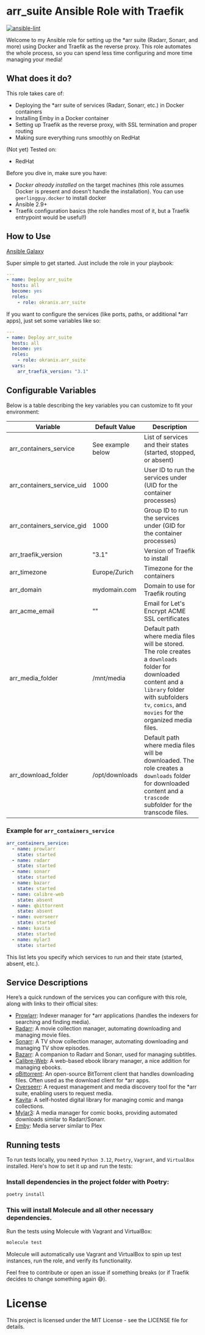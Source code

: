 # arr_suite Ansible Role with Traefik

[![ansible-lint](https://github.com/marcocot/ansible_arr_suite/actions/workflows/lint.yaml/badge.svg)](https://github.com/marcocot/ansible_arr_suite/actions/workflows/lint.yaml)

Welcome to my Ansible role for setting up the *arr suite (Radarr, Sonarr, and more) using Docker and Traefik as the reverse proxy. This role automates the whole process, so you can spend less time configuring and more time managing your media!

## What does it do?

This role takes care of:
* Deploying the *arr suite of services (Radarr, Sonarr, etc.) in Docker containers
* Installing Emby in a Docker container
* Setting up Traefik as the reverse proxy, with SSL termination and proper routing
* Making sure everything runs smoothly on RedHat

(Not yet) Tested on:
* RedHat

Before you dive in, make sure you have:

* *Docker already installed* on the target machines (this role assumes Docker is present and doesn't handle the installation). You can use `geerlingguy.docker` to install docker
* Ansible 2.9+
* Traefik configuration basics (the role handles most of it, but a Traefik entrypoint would be useful!)

## How to Use

[Ansible Galaxy](https://galaxy.ansible.com/ui/standalone/roles/marcocot/arr_suite/install/)

Super simple to get started. Just include the role in your playbook:

```yaml
---
- name: Deploy arr_suite
  hosts: all
  become: yes
  roles:
    - role: okranix.arr_suite
```

If you want to configure the services (like ports, paths, or additional *arr apps), just set some variables like so:

```yaml
---
- name: Deploy arr_suite
  hosts: all
  become: yes
  roles:
    - role: okranix.arr_suite
  vars:
    arr_traefik_version: "3.1"
```

## Configurable Variables

Below is a table describing the key variables you can customize to fit your environment:

| **Variable**               | **Default Value**          | **Description**                                                      |
| -------------------------- | -------------------------- | -------------------------------------------------------------------- |
| arr_containers_service     | See example below          | List of services and their states (started, stopped, or absent)      |
| arr_containers_service_uid | 1000                       | User ID to run the services under (UID for the container processes)  |
| arr_containers_service_gid | 1000                       | Group ID to run the services under (GID for the container processes) |
| arr_traefik_version        | "3.1"                      | Version of Traefik to install                                        |
| arr_timezone               | Europe/Zurich                | Timezone for the containers                                        |
| arr_domain                 | mydomain.com               | Domain to use for Traefik routing                                    |
| arr_acme_email             | ""                         | Email for Let's Encrypt ACME SSL certificates                        |
| arr_media_folder	| /mnt/media	| Default path where media files will be stored. The role creates a `downloads` folder for downloaded content and a `library` folder with subfolders `tv`, `comics`, and `movies` for the organized media files. |
| arr_download_folder	| /opt/downloads	| Default path where media files will be downloaded. The role creates a `downloads` folder for downloaded content and a `trascode` subfolder for the transcode files. |


### Example for `arr_containers_service`

```yaml
arr_containers_service:
  - name: prowlarr
    state: started
  - name: radarr
    state: started
  - name: sonarr
    state: started
  - name: bazarr
    state: started
  - name: calibre-web
    state: absent
  - name: qbittorrent
    state: absent
  - name: overseerr
    state: started
  - name: kavita
    state: started
  - name: mylar3
    state: started
```

This list lets you specify which services to run and their state (started, absent, etc.).

## Service Descriptions
Here’s a quick rundown of the services you can configure with this role, along with links to their official sites:

* [Prowlarr](https://prowlarr.com/): Indexer manager for *arr applications (handles the indexers for searching and finding media).
* [Radarr](https://radarr.video/): A movie collection manager, automating downloading and managing movie files.
* [Sonarr](https://sonarr.tv/): A TV show collection manager, automating downloading and managing TV show episodes.
* [Bazarr](https://www.bazarr.media/): A companion to Radarr and Sonarr, used for managing subtitles.
* [Calibre-Web](https://github.com/janeczku/calibre-web): A web-based ebook library manager, a nice addition for managing ebooks.
* [qBittorrent](https://www.qbittorrent.org/): An open-source BitTorrent client that handles downloading files. Often used as the download client for *arr apps.
* [Overseerr](https://overseerr.dev/): A request management and media discovery tool for the *arr suite, enabling users to request media.
* [Kavita](https://www.kavitareader.com/): A self-hosted digital library for managing comic and manga collections.
* [Mylar3](https://github.com/mylar3/mylar3): A media manager for comic books, providing automated downloads similar to Radarr/Sonarr.
* [Emby](https://emby.media/): Media server similar to Plex

## Running tests

To run tests locally, you need `Python 3.12`, `Poetry`, `Vagrant`, and `VirtualBox` installed. Here's how to set it up and run the tests:

### Install dependencies in the project folder with Poetry:

```bash
poetry install
```

### This will install Molecule and all other necessary dependencies.

Run the tests using Molecule with Vagrant and VirtualBox:

```bash
molecule test
```

Molecule will automatically use Vagrant and VirtualBox to spin up test instances, run the role, and verify its functionality.

Feel free to contribute or open an issue if something breaks (or if Traefik decides to change something again 😅).

# License

This project is licensed under the MIT License - see the LICENSE file for details.
